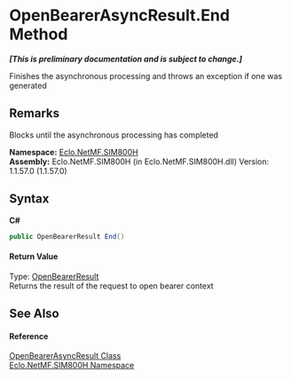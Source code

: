 # OpenBearerAsyncResult.End Method 
 _**\[This is preliminary documentation and is subject to change.\]**_

Finishes the asynchronous processing and throws an exception if one was generated 

## Remarks
Blocks until the asynchronous processing has completed

**Namespace:**&nbsp;<a href="N_Eclo_NetMF_SIM800H">Eclo.NetMF.SIM800H</a><br />**Assembly:**&nbsp;Eclo.NetMF.SIM800H (in Eclo.NetMF.SIM800H.dll) Version: 1.1.57.0 (1.1.57.0)

## Syntax

**C#**<br />
``` C#
public OpenBearerResult End()
```


#### Return Value
Type: <a href="T_Eclo_NetMF_SIM800H_OpenBearerResult">OpenBearerResult</a><br />Returns the result of the request to open bearer context

## See Also


#### Reference
<a href="T_Eclo_NetMF_SIM800H_OpenBearerAsyncResult">OpenBearerAsyncResult Class</a><br /><a href="N_Eclo_NetMF_SIM800H">Eclo.NetMF.SIM800H Namespace</a><br />